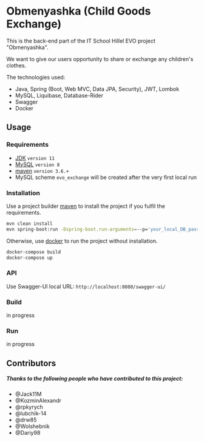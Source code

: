 # Obmenyashka (Child Goods Exchange)

This is the back-end part of the IT School Hillel EVO project "Obmenyashka".

We want to give our users opportunity to share or exchange any children's clothes.  

The technologies used:
- Java, Spring (Boot, Web MVC, Data JPA, Security), JWT, Lombok 
- MySQL, Liquibase, Database-Rider
- Swagger
- Docker

## Usage
### Requirements

 - [JDK](https://www.oracle.com/technetwork/java/javase/downloads/index.html) `version 11`
 - [MySQL](https://www.mysql.com/downloads/) `version 8`
 - [maven](https://maven.apache.org/index.html) `version 3.6.+`
 - MySQL scheme `evo_exchange` will be created after the very first local run

### Installation

Use a project builder [maven](https://maven.apache.org/index.html) to install the project if you fulfil the requirements.
```bash
mvn clean install
mvn spring-boot:run -Dspring-boot.run-arguments=--p='your_local_DB_password',--logs-path=.
```
Otherwise, use [docker](https://www.docker.com/get-started) to run the project without installation.
```bash
docker-compose build
docker-compose up
```

### API
Use Swagger-UI local URL: `http://localhost:8080/swagger-ui/`

### Build

in progress 

### Run

in progress

## Contributors

##### Thanks to the following people who have contributed to this project:

- @Jack11M
- @KozminAlexandr
- @rpkyrych
- @lubchik-14
- @drw85
- @Wolshebnik
- @Dariy98
